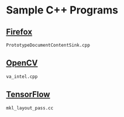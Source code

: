 # Sample C++ Programs

## [Firefox](https://www.mozilla.org/firefox/)

`PrototypeDocumentContentSink.cpp`

## [OpenCV](https://opencv.org/)

`va_intel.cpp`

## [TensorFlow](https://www.tensorflow.org/)

`mkl_layout_pass.cc`
